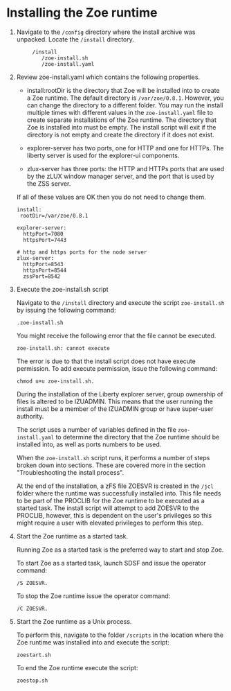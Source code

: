 # Installing the Zoe runtime

1. Navigate to the `/config` directory where the install archive was unpacked.  Locate the `/install` directory.

    ```
         /install
            /zoe-install.sh
            /zoe-install.yaml

    ```

2. Review zoe-install.yaml which contains the following properties.

    - install:rootDir is the directory that Zoe will be installed into to create a Zoe runtime.  The default directory is `/var/zoe/0.8.1`. However, you can change the directory to a different folder.  You may run the install multiple times with different values in the `zoe-install.yaml` file to create separate installations of the Zoe runtime.  The directory that Zoe is installed into must be empty. The install script will exit if the directory is not empty and create the directory if it does not exist.

    - explorer-server has two ports, one for HTTP and one for HTTPs.  The liberty server is used for the explorer-ui components.

    - zlux-server has three ports: the HTTP and HTTPs ports that are used by the zLUX window manager server, and the port that is used by the ZSS server.

    If all of these values are OK then you do not need to change them.  

    ```
    install:
     rootDir=/var/zoe/0.8.1

    explorer-server:
      httpPort=7080
      httpsPort=7443

    # http and https ports for the node server
    zlux-server:
      httpPort=8543
      httpsPort=8544
      zssPort=8542
    ```

2. Execute the zoe-install.sh script

    Navigate to the `/install` directory and execute the script `zoe-install.sh` by issuing the following command:

    ```
    .zoe-install.sh
    ```
    You might receive the following error that the file cannot be executed.

    ```
    zoe-install.sh: cannot execute
    ```
    The error is due to that the install script does not have execute permission. To add execute permission, issue the following command:

    ```
    chmod u+u zoe-install.sh.
    ```

    During the installation of the Liberty explorer server, group ownership of files is altered to be IZUADMIN.  This means that the user running the install must be a member of the IZUADMIN group or have super-user authority.  

    The script uses a number of variables defined in the file `zoe-install.yaml` to determine the directory that the Zoe runtime should be installed into, as well as ports numbers to be used.

    When the `zoe-install.sh` script runs, it performs a number of steps broken down into sections. These are covered more in the section "Troubleshooting the install process".  

    At the end of the installation, a zFS file ZOESVR is created in the `/jcl` folder where the runtime was successfully installed into. This file needs to be part of the PROCLIB for the Zoe runtime to be executed as a started task. The install script will attempt to add ZOESVR to the PROCLIB, however, this is dependent on the user's privileges so this might require a user with elevated privileges to perform this step.

3. Start the Zoe runtime as a started task.

    Running Zoe as a started task is the preferred way to start and stop Zoe.  

    To start Zoe as a started task, launch SDSF and issue the operator command:

    ```
    /S ZOESVR.
    ```

    To stop the Zoe runtime issue the operator command:

    ```
    /C ZOESVR.  
    ```

4. Start the Zoe runtime as a Unix process.

    To perform this, navigate to the folder `/scripts` in the location where the Zoe runtime was installed into and execute the script:

    ```
    zoestart.sh
    ```

    To end the Zoe runtime execute the script:

    ```
    zoestop.sh
    ```
